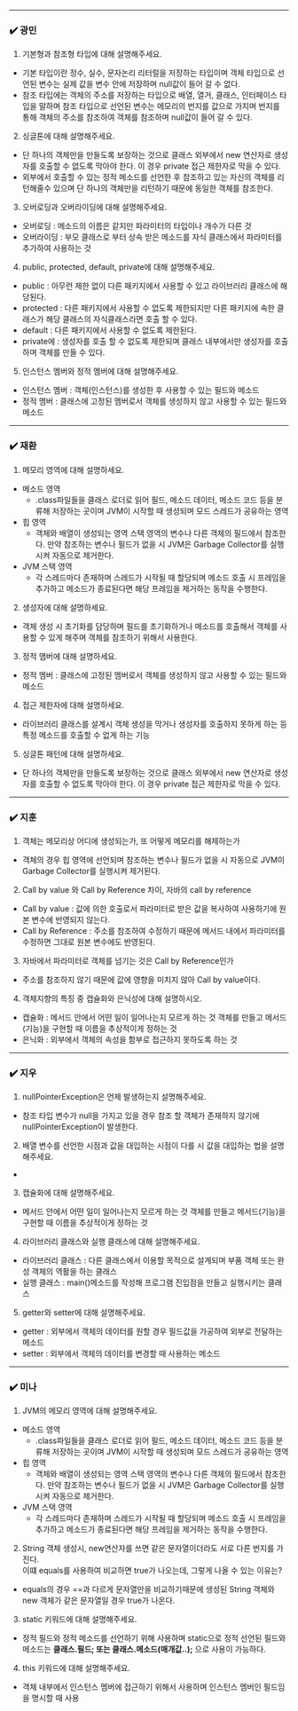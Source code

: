 
***
### ✔️ 광민
1. 기본형과 참조형 타입에 대해 설명해주세요.
- 기본 타입이란 정수, 실수, 문자논리 리터럴을 저장하는 타입이며 객체 타입으로 선언된 변수는 실제 값을 변수 안에 저장하며 null값이 들어 갈 수 없다. 
- 참조 타입에는 객체의 주소를 저장하는 타입으로 배열, 열거, 클래스, 인터페이스 타입을 말하며 참조 타입으로 선언된 변수는 메모리의 번지를 값으로 가지며 번지를 통해 객체의 주소를 참조하여 객체를 참조하며 null값이 들어 갈 수 있다.
2. 싱글톤에 대해 설명해주세요.
- 단 하나의 객체만을 만들도록 보장하는 것으로 클래스 외부에서 new 연산자로 생성자를 호출할 수 없도록 막아야 한다. 이 경우 private 접근 제한자로 막을 수 있다.
- 외부에서 호출할 수 있는 정적 메소드를 선언한 후 참조하고 있는 자신의 객체를 리턴해줄수 있으며 단 하나의 객체만을 리턴하기 때문에 동일한 객체를 참조한다.
3. 오버로딩과 오버라이딩에 대해 설명해주세요.
- 오버로딩 : 메소드의 이름은 같지만 파라미터의 타입이나 개수가 다른 것
- 오버라이딩 : 부모 클래스로 부터 상속 받은 메소드를 자식 클래스에서 파라미터를 추가하여 사용하는 것
4. public, protected, default, private에 대해 설명해주세요.
- public : 아무런 제한 없이 다른 패키지에서 사용할 수 있고 라이브러리 클래스에 해당된다. 
- protected : 다른 패키지에서 사용할 수 없도록 제한되지만 다른 패키지에 속한 클래스가 해당 클래스의 자식클래스라면 호출 할 수 있다.
- default : 다른 패키지에서 사용할 수 없도록 제한된다.
- private에 : 생성자를 호출 할 수 없도록 제한되며 클래스 내부에서만 생성자를 호출하며 객체를 만들 수 있다.
5. 인스턴스 멤버와 정적 멤버에 대해 설명해주세요.
- 인스턴스 멤버 : 객체(인스턴스)를 생성한 후 사용할 수 있는 필드와 메소드
- 정적 멤버 : 클래스에 고정된 멤버로서 객체를 생성하지 않고 사용할 수 있는 필드와 메소드

***
### ✔️ 재환
1. 메모리 영역에 대해 설명하세요. 
- 메소드 영역
    - .class파일들을 클래스 로더로 읽어 필드, 메소드 데이터, 메소드 코드 등을 분류해 저장하는 곳이며 JVM이 시작할 때 생성되며 모드 스레드가 공유하는 영역
- 힙 영역
    - 객체와 배열이 생성되는 영역 스택 영역의 변수나 다른 객체의 필드에서 참조한다. 만약 참조하는 변수나 필드가 없을 시 JVM은 Garbage Collector를 실행시켜 자동으로 제거한다.
- JVM 스택 영역
    - 각 스레드마다 존재하며 스레드가 시작될 때 할당되며 메소드 호출 시 프레임을 추가하고 메소드가 종료된다면 해당 프레임을 제거하는 동작을 수행한다.
2. 생성자에 대해 설명하세요. 
- 객체 생성 시 초기화를 담당하며 필드를 초기화하거나 메소드를 호출해서 객체를 사용할 수 있게 해주며 객체를 참조하기 위해서 사용한다.
3. 정적 맴버에 대해 설명하세요. 
- 정적 멤버 : 클래스에 고정된 멤버로서 객체를 생성하지 않고 사용할 수 있는 필드와 메소드
4. 접근 제한자에 대해 설명하세요. 
- 라이브러리 클래스를 설계시 객체 생성을 막거나 생성자를 호출하지 못하게 하는 등 특정 메소드를 호출할 수 없게 하는 기능
5. 싱글톤 패턴에 대해 설명하세요. 
- 단 하나의 객체만을 만들도록 보장하는 것으로 클래스 외부에서 new 연산자로 생성자를 호출할 수 없도록 막아야 한다. 이 경우 private 접근 제한자로 막을 수 있다.

***
### ✔️ 지훈
1. 객체는 메모리상 어디에 생성되는가, 또 어떻게 메모리를 해제하는가 
- 객체의 경우 힙 영역에 선언되며 참조하는 변수나 필드가 없을 시 자동으로 JVM이 Garbage Collector를 실행시켜 제거된다.
2. Call by value 와 Call by Reference 차이, 자바의 call by reference
- Call by value : 값에 의한 호출로서 파라미터로 받은 값을 복사하여 사용하기에 원본 변수에 반영되지 않는다.
- Call by Reference : 주소를 참조하여 수정하기 때문에 메서드 내에서 파라미터를 수정하면 그대로 원본 변수에도 반영된다.
3. 자바에서 파라미터로 객체를 넘기는 것은 Call by Reference인가
- 주소를 참조하지 않기 때문에 값에 영향을 미치지 않아 Call by value이다.
4. 객체지향의 특징 중 캡슐화와 은닉성에 대해 설명하시오.
- 캡슐화 : 메서드 안에서 어떤 일이 일어나는지 모르게 하는 것 객체를 만들고 메서드(기능)을 구현할 때 이름을 추상적이게 정하는 것
- 은닉화 : 외부에서 객체의 속성을 함부로 접근하지 못하도록 하는 것

***
### ✔️ 지우
1. nullPointerException은 언제 발생하는지 설명해주세요.
- 참조 타입 변수가 null을 가지고 있을 경우 참조 할 객체가 존재하지 않기에 nullPointerException이 발생한다.
2. 배열 변수를 선언한 시점과 값을 대입하는 시점이 다를 시 
값을 대입하는 법을 설명해주세요.
- 
3. 캡슐화에 대해 설명해주세요.
- 메서드 안에서 어떤 일이 일어나는지 모르게 하는 것 객체를 만들고 메서드(기능)을 구현할 때 이름을 추상적이게 정하는 것
4. 라이브러리 클래스와 실행 클래스에 대해 설명해주세요.
- 라이브러리 클래스 : 다른 클래스에서 이용할 목적으로 설계되며 부품 객체 또는 완성 객체의 역활을 하는 클래스
- 실행 클래스 : main()메소드를 작성해 프로그램 진입점을 만들고 실행시키는 클래스
5. getter와 setter에 대해 설명해주세요.
- getter : 외부에서 객체의 데이터를 원할 경우 필드값을 가공하여 외부로 전달하는 메소드
- setter : 외부에서 객체의 데이터를 변경할 때 사용하는 메소드

***
### ✔️ 미나
1. JVM의 메모리 영역에 대해 설명해주세요.
- 메소드 영역
    - .class파일들을 클래스 로더로 읽어 필드, 메소드 데이터, 메소드 코드 등을 분류해 저장하는 곳이며 JVM이 시작할 때 생성되며 모드 스레드가 공유하는 영역
- 힙 영역
    - 객체와 배열이 생성되는 영역 스택 영역의 변수나 다른 객체의 필드에서 참조한다. 만약 참조하는 변수나 필드가 없을 시 JVM은 Garbage Collector를 실행시켜 자동으로 제거한다.
- JVM 스택 영역
    - 각 스레드마다 존재하며 스레드가 시작될 때 할당되며 메소드 호출 시 프레임을 추가하고 메소드가 종료된다면 해당 프레임을 제거하는 동작을 수행한다.
2. String 객체 생성시, new연산자를 쓰면 같은 문자열이더라도 서로 다른 번지를 가진다.
    <br> 이떄 equals를 사용하여 비교하면 true가 나오는데, 그렇게 나올 수 있는 이유는?
- equals의 경우 ==과 다르게 문자열만을 비교하기때문에 생성된 String 객체와 new 객체가 같은 문자열일 경우 true가 나온다.
3. static 키워드에 대해 설명해주세요.
- 정적 필드와 정적 메소드를 선언하기 위해 사용하며 static으로 정적 선언된 필드와 메소드는 **클래스.필드; 또는 클래스.메소드(매개값..);** 으로 사용이 가능하다.
4. this 키워드에 대해 설명해주세요.
- 객체 내부에서 인스턴스 멤버에 접근하기 위해서 사용하며 인스턴스 멤버인 필드임을 명시할 때 사용
